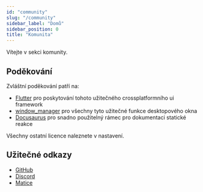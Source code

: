 ```yaml
---
id: "community"
slug: "/community"
sidebar_label: "Domů"
sidebar_position: 0
title: "Komunita"
---
```


Vítejte v sekci komunity.

## Poděkování

Zvláštní poděkování patří na:

* [Flutter](https://github.com/flutter/flutter) pro poskytování tohoto užitečného crossplatformního ui framework
* [window_manager](https://github.com/leanflutter/window_manager) pro všechny tyto užitečné funkce desktopového okna
* [Docusaurus](https://github.com/facebook/docusaurus) pro snadno použitelný rámec pro dokumentaci statické reakce

Všechny ostatní licence naleznete v nastavení.

## Užitečné odkazy

* [GitHub](https://github.com/LinwoodDev/Butterfly)
* [Discord](https://go.linwood.dev/discord)
* [Matice](https://go.linwood.dev/matrix)
